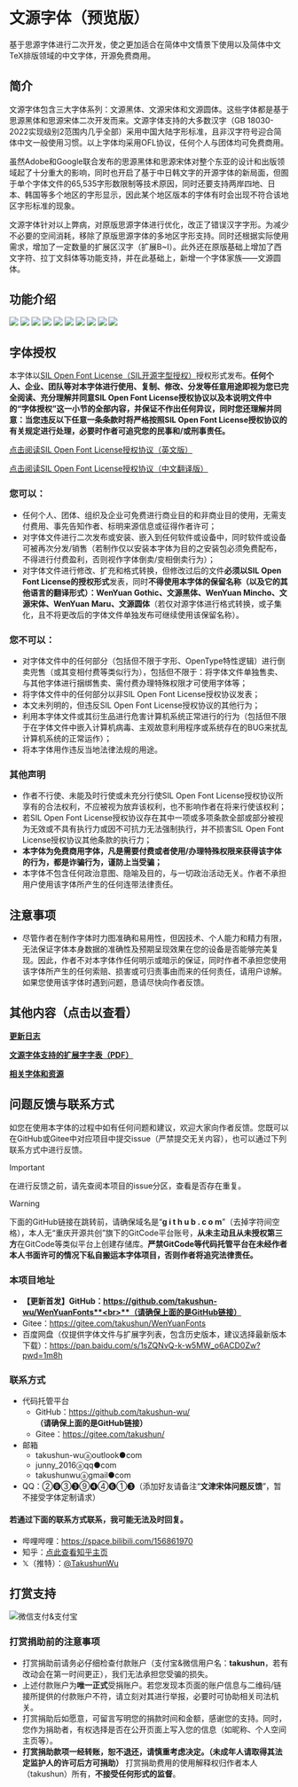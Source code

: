 <!-- [Click to read English readme file](./README-en.md) -->

# 文源字体（预览版）
基于思源字体进行二次开发，使之更加适合在简体中文情景下使用以及简体中文TeX排版领域的中文字体，开源免费商用。

## 简介
文源字体包含三大字体系列：文源黑体、文源宋体和文源圆体。这些字体都是基于思源黑体和思源宋体二次开发而来。文源字体支持的大多数汉字（GB 18030-2022实现级别2范围内几乎全部）采用中国大陆字形标准，且非汉字符号迎合简体中文一般使用习惯。以上字体均采用OFL协议，任何个人与团体均可免费商用。

虽然Adobe和Google联合发布的思源黑体和思源宋体对整个东亚的设计和出版领域起了十分重大的影响，同时也开启了基于中日韩文字的开源字体的新局面，但囿于单个字体文件的65,535字形数限制等技术原因，同时还要支持两岸四地、日本、韩国等多个地区的字形显示，因此某个地区版本的字体有时会出现不符合该地区字形标准的现象。

文源字体针对以上弊病，对原版思源字体进行优化，改正了错误汉字字形。为减少不必要的空间消耗，移除了原版思源字体的多地区字形支持。同时还根据实际使用需求，增加了一定数量的扩展区汉字（扩展B~I）。此外还在原版基础上增加了西文字符、拉丁文斜体等功能支持，并在此基础上，新增一个字体家族——文源圆体。

## 功能介绍
![](pic/wenyuan.png)
![](pic/wenyuan2.png)
![](pic/wenyuan3.png)
![](pic/wenyuan4.png)
![](pic/wenyuan5.png)
![](pic/wenyuan6.png)
![](pic/wenyuan7.png)
![](pic/wenyuan8.png)
![](pic/wenyuan9.png)
![](pic/wenyuan10.png)

## 字体授权
本字体以[SIL Open Font License（SIL开源字型授权）](https://openfontlicense.org/open-font-license-official-text/)授权形式发布。**任何个人、企业、团队等对本字体进行使用、复制、修改、分发等任意用途即视为您已完全阅读、充分理解并同意SIL Open Font License授权协议以及本说明文件中的“字体授权”这一小节的全部内容，并保证不作出任何异议，同时您还理解并同意：当您违反以下任意一条条款时将严格按照SIL Open Font License授权协议的有关规定进行处理，必要时作者可追究您的民事和/或刑事责任。**

[点击阅读SIL Open Font License授权协议（英文版）](LICENSE.md)

[点击阅读SIL Open Font License授权协议（中文翻译版）](LICENSE-zh.md)
### 您可以：
- 任何个人、团体、组织及企业可免费进行商业目的和非商业目的使用，无需支付费用、事先告知作者、标明来源信息或征得作者许可；
- 对字体文件进行二次发布或安装、嵌入到任何软件或设备中，同时软件或设备可被再次分发/销售（若制作仅以安装本字体为目的之安装包必须免费配布，不得进行付费盈利，否则视作字体倒卖/变相倒卖行为）；
- 对字体文件进行修改、扩充和格式转换，但修改过后的文件**必须以SIL Open Font License的授权形式**发表，同时**不得使用本字体的保留名称（以及它的其他语言的翻译形式）：WenYuan Gothic、<span lang="zh-Hans">文源黑体</span>、WenYuan Mincho、<span lang="zh-Hans">文源宋体</span>、WenYuan Maru、<span lang="zh-Hans">文源圆体</span>**（若仅对源字体进行格式转换，或子集化，且不将更改后的字体文件单独发布可继续使用该保留名称）。
### 您不可以：
- 对字体文件中的任何部分（包括但不限于字形、OpenType特性逻辑）进行倒卖兜售（或其变相付费等类似行为），包括但不限于：将字体文件单独售卖、与其他字体进行捆绑售卖、需付费办理特殊权限才可使用字体等；
- 将字体文件中的任何部分以非SIL Open Font License授权协议发表；
- 本文未列明的，但违反SIL Open Font License授权协议的其他行为；
- 利用本字体文件或其衍生品进行危害计算机系统正常进行的行为（包括但不限于在字体文件中嵌入计算机病毒、主观故意利用程序或系统存在的BUG来扰乱计算机系统的正常运作）；
- 将本字体用作违反当地法律法规的用途。
### 其他声明
- 作者不行使、未能及时行使或未充分行使SIL Open Font License授权协议所享有的合法权利，不应被视为放弃该权利，也不影响作者在将来行使该权利；
- 若SIL Open Font License授权协议存在其中一项或多项条款全部或部分被视为无效或不具有执行力或因不可抗力无法强制执行，并不损害SIL Open Font License授权协议其他条款的执行力；
- **本字体为免费商用字体，凡是需要付费或者使用/办理特殊权限来获得该字体的行为，都是诈骗行为，谨防上当受骗；**
- 本字体不包含任何政治意图、隐喻及目的，与一切政治活动无关。作者不承担用户使用该字体所产生的任何连带法律责任。

## 注意事项
- 尽管作者在制作字体时力图准确和易用性，但因技术、个人能力和精力有限，无法保证字体本身数据的准确性及预期呈现效果在您的设备是否能够完美复现。因此，作者不对本字体作任何明示或暗示的保证，同时作者不承担您使用该字体所产生的任何索赔、损害或可归责事由而来的任何责任，请用户谅解。如果您使用该字体时遇到问题，恳请尽快向作者反馈。

## 其他内容（点击以查看）
**[更新日志](CHANGELOG.md)**

<!-- **[常见问题](FAQ.md)** -->

**[文源字体支持的扩展字字表（PDF）](doc/extchars.pdf)**

**[相关字体和资源](RELATED.md)**

## 问题反馈与联系方式
如您在使用本字体的过程中如有任何问题和建议，欢迎大家向作者反馈。您既可以在GіtΗub或Gitee中对应项目中提交issue（严禁提交无关内容），也可以通过下列联系方式中进行反馈。

> [!IMPORTANT]
>
> 在进行反馈之前，请先查阅本项目的issue分区，查看是否存在重复。

> [!WARNING]
>
> 下面的GіtΗub链接在跳转前，请确保域名是“**g i t h u b . c o m**”（去掉字符间空格），本人无“重庆开源共创”旗下的GitCode平台账号，**从未主动且从未授权第三方**在GitCode等类似平台上创建存储库。**严禁GitCode等代码托管平台在未经作者本人书面许可的情况下私自搬运本字体项目，否则作者将追究法律责任。**
### 本项目地址
- **【更新首发】GіtΗub：https://github.com/takushun-wu/WenYuanFonts**<br>**（请确保上面的是GіtΗub链接）**
- Gitee：https://gitee.com/takushun/WenYuanFonts
- 百度网盘（仅提供字体文件与扩展字列表，包含历史版本，建议选择最新版本下载）：https://pan.baidu.com/s/1sZQNvQ-k-w5MW_o6ACD0Zw?pwd=1m8h
### 联系方式
- 代码托管平台
    * GіtΗub：https://github.com/takushun-wu/<br>**（请确保上面的是GіtΗub链接）**
    * Gitee：https://gitee.com/takushun/
- 邮箱
    * takushun-wuⓐoutlook●com
    * junny_2016ⓐqq●com
    * takushunwuⓐgmail●com
- QQ：②❽③❸⑨❹④❻①❸（添加好友请备注“**文津宋体问题反馈**”，暂不接受字体定制请求）
#### 若通过下面的联系方式联系，我可能无法及时回复。
- 哔哩哔哩：https://space.bilibili.com/156861970
- 知乎：[点此查看知乎主页](https://www.zhihu.com/people/wu-zhuo-jun-78)
- 𝕏（推特）：[@TakushunWu](https://x.com/TakushunWu)

## 打赏支持
![微信支付&支付宝](pic/donate.png)
### 打赏捐助前的注意事项
- 打赏捐助前请务必仔细检查付款账户（支付宝&微信用户名：**takushun**，若有改动会在第一时间更正），我们无法承担您受骗的损失。
- 上述付款账户为**唯一正式**受捐账户。若您发现本页面的账户信息与二维码/链接所提供的付款账户不符，请立刻对其进行举报，必要时可协助相关司法机关。
- 打赏捐助后如愿意，可留言写明您的捐款时间和金额，感谢您的支持。同时，您作为捐助者，有权选择是否在公开页面上写入您的信息（如昵称、个人空间主页等）。
- **打赏捐助款项一经转账，恕不退还，请慎重考虑决定。（未成年人请取得其法定监护人的许可后方可捐助）** 打赏捐助费用的使用解释权归作者本人（takushun）所有，**不接受任何形式的监督**。
